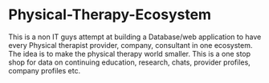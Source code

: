 # Physical-Therapy-Ecosystem
This is a non IT guys attempt at building a Database/web application to have every Physical therapist provider, company, consultant in one ecosystem. The idea is to make the physical therapy world smaller. This is a one stop shop for data on continuing education, research, chats, provider profiles, company profiles etc. 

